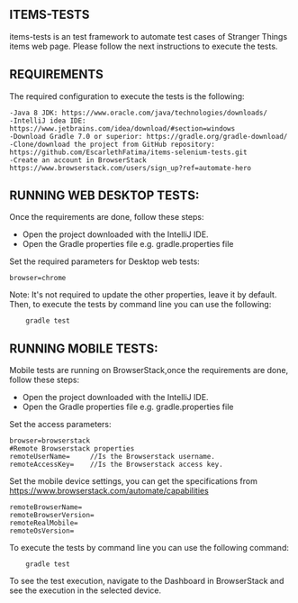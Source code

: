 
ITEMS-TESTS
-----------
items-tests is an test framework to automate test cases of Stranger Things items web page. Please follow  the next instructions to execute the tests.

REQUIREMENTS
-----------------------------------

The required configuration to execute the tests is the following:

    -Java 8 JDK: https://www.oracle.com/java/technologies/downloads/
    -IntelliJ idea IDE: https://www.jetbrains.com/idea/download/#section=windows
    -Download Gradle 7.0 or superior: https://gradle.org/gradle-download/
    -Clone/download the project from GitHub repository: https://github.com/EscarlethFatima/items-selenium-tests.git
    -Create an account in BrowserStack https://www.browserstack.com/users/sign_up?ref=automate-hero

RUNNING WEB DESKTOP TESTS:
-----------------------------------
Once the requirements are done, follow these steps:

- Open the project downloaded with the IntelliJ IDE.
- Open the Gradle properties file e.g. gradle.properties file

Set the required parameters for Desktop web tests:

    browser=chrome
    
Note: It's not required to update the other properties, leave it by default.
Then, to execute the tests by command line you can use the following:


        gradle test
   
RUNNING MOBILE TESTS:
-----------------------------------
Mobile tests are running on BrowserStack,once the requirements are done, follow these steps:

- Open the project downloaded with the IntelliJ IDE.
- Open the Gradle properties file e.g. gradle.properties file

Set the access parameters:

    browser=browserstack
    #Remote Browserstack properties
    remoteUserName=     //Is the Browserstack username.
    remoteAccessKey=    //Is the Browserstack access key.
    
Set the mobile device settings, you can get the specifications from https://www.browserstack.com/automate/capabilities

    remoteBrowserName=  
    remoteBrowserVersion=
    remoteRealMobile= 
    remoteOsVersion=    

To execute the tests by command line you can use the following command:


        gradle test

To see the test execution, navigate to the Dashboard in BrowserStack and see the execution in the selected device.

